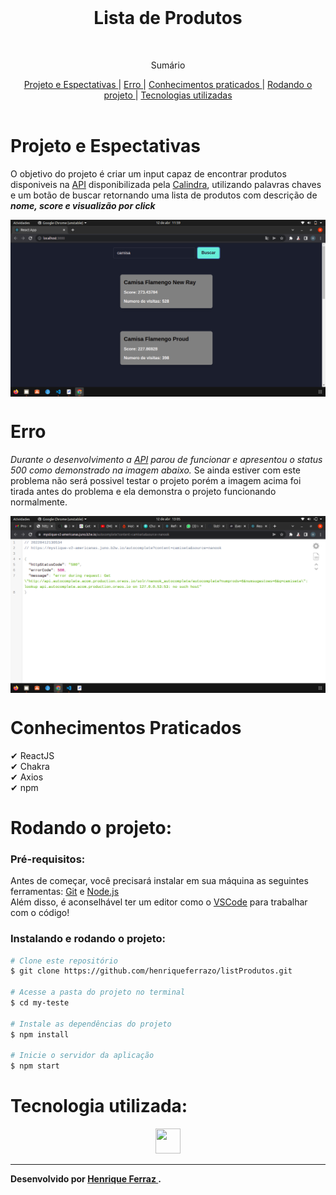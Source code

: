 <br />
<p align="center">

  <h1 align="center">Lista de Produtos</h1>
 <br />
  <p align="center">
     Sumário
      <p align="center">
  <a href="#projeto-e-espectativas"> Projeto e Espectativas </a> |
  <a href="#erro"> Erro </a> |
  <a href="#conhecimentos-praticados"> Conhecimentos praticados </a> |
  <a href="#rodando-o-projeto"> Rodando o projeto </a> |
  <a href="#tecnologias-utilizadas"> Tecnologias utilizadas </a>      
       <br />
    <br />
    <h1 align="center">
 </h1>
  </p>
</p>


# Projeto e Espectativas
O objetivo do projeto é criar um input capaz de encontrar produtos disponiveis na [API](https://mystique-v2-americanas.juno.b2w.io/autocomplete?content=camiseta&source=nanook) disponibilizada pela [Calindra](https://calindra.tech/), utilizando palavras chaves e um botão de buscar retornando uma lista de produtos com descrição de ***nome, score e visualizão por click***

<img align="center" src="./imgReadme/layout.png">

# Erro
*Durante o desenvolvimento a [API](https://mystique-v2-americanas.juno.b2w.io/autocomplete?content=camiseta&source=nanook) parou de funcionar e apresentou o status 500 como demonstrado na imagem abaixo.* Se ainda estiver com este problema não será possivel testar o projeto porém a imagem acima foi tirada antes do problema e ela demonstra o projeto funcionando normalmente.

<img align='center' src="./imgReadme/printDoErro.png">

# Conhecimentos Praticados
✔ ReactJS<br>
✔ Chakra <br>
✔ Axios <br>
✔ npm <br>
 
# Rodando o projeto:

### Pré-requisitos:
Antes de começar, você precisará instalar em sua máquina as seguintes ferramentas:
[Git](https://git-scm.com) e [Node.js](https://nodejs.org/en/)<br> Além disso, é aconselhável ter um editor como o [VSCode](https://code.visualstudio.com/) para trabalhar com o código!

### Instalando e rodando o projeto:


```bash
# Clone este repositório
$ git clone https://github.com/henriqueferrazo/listProdutos.git

# Acesse a pasta do projeto no terminal
$ cd my-teste

# Instale as dependências do projeto
$ npm install

# Inicie o servidor da aplicação
$ npm start


```


# Tecnologia utilizada: 
<p align="center">
<a href="https://pt-br.reactjs.org/"><img src="https://cdn.jsdelivr.net/gh/devicons/devicon/icons/react/react-original.svg" height="40" width="40"/></a>
</p>


---
**Desenvolvido por <a href="https://www.linkedin.com/in/henrique-ferraz-a46123219/"> Henrique Ferraz </a>.**
